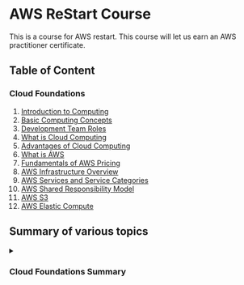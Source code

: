 # AWS ReStart Course

This is a course for AWS restart. This course will let us earn an AWS practitioner certificate.

## Table of Content

### Cloud Foundations

1. [Introduction to Computing](/Cloud-Foundations/01-Introduction-To-Computing/README.md)
2. [Basic Computing Concepts](/Cloud-Foundations/02-Basic-Computing-Concepts/README.md)
3. [Development Team Roles](/Cloud-Foundations/03-Development-Team-Roles/README.md)
4. [What is Cloud Computing](/Cloud-Foundations/04-What-Is-Cloud-Computing/README.md)
5. [Advantages of Cloud Computing](/Cloud-Foundations/05-Advantages-Of-Cloud-Computing/README.md)
6. [What is AWS](/Cloud-Foundations/06-What-Is-AWS/README.md)
7. [Fundamentals of AWS Pricing](/Cloud-Foundations/07-Fundamentals-Of-AWS-Pricing/README.md)
8. [AWS Infrastructure Overview](/Cloud-Foundations/08-AWS-Infrastructure-Overview/README.md)
9. [AWS Services and Service Categories](/Cloud-Foundations/09-AWS-Services-And-Service-Categories/README.md)
10. [AWS Shared Responsibility Model](/Cloud-Foundations/10-AWS-Shared-Responsibility-Model/README.md)
11. [AWS S3](/Cloud-Foundations/11-AWS-S3/README.MD)
12. [AWS Elastic Compute](/Cloud-Foundations/12-AWS-Elastic-Compute/README.md)

## Summary of various topics

<details>

<summary><h3>Cloud Foundations Summary</h3></summary>

1. **[Introduction to computing](/Cloud-Foundations/01-Introduction-To-Computing//README.md):** an introduction to computing, explaining how applications and computer networks function, the different types of applications (web, mobile, desktop, and IoT), and the hardware and software components of a computer.

2. **[Basic computing concepts](/Cloud-Foundations/02-Basic-Computing-Concepts/README.md):** concepts of servers, including traditional and cloud models, the function and use of virtual machines in cloud computing, and the phases of the software development life cycle (SDLC).

3. **[Development team roles](/Cloud-Foundations/03-Development-Team-Roles/README.md):** roles within a development team, including the project manager who leads the team, the analyst who defines project purposes and gathers requirements, the quality assurance who creates and maintains tests, the software developer who writes and maintains the application code, and the database administrator who manages the application’s data.

4. **[What is cloud computing](/Cloud-Foundations/04-What-Is-Cloud-Computing/README.md):** an overview of cloud computing, contrasting it with traditional computing models, explaining different cloud service and deployment models, and outlining the various applications of cloud computing.

5. **[Advantages of cloud computing](/Cloud-Foundations/05-Advantages-Of-Cloud-Computing/README.md):** the advantages of cloud computing, including cost-effectiveness, scalability, speed, and global reach, which are driving many companies to transition from traditional computing models to cloud-based solutions.

6. **[What is AWS](/Cloud-Foundations/06-What-Is-AWS/README.md):** an overview of Amazon Web Services (AWS), explaining its cloud computing models, web services, how to choose and interact with AWS services, and the benefits of using AWS for businesses, including examples of how companies can use AWS to build applications.

7. **[Fundamentals of AWS pricing](/Cloud-Foundations/07-Fundamentals-Of-AWS-Pricing/README.md):**
the AWS pricing model, which is driven by compute, storage, and outbound data transfer costs, and offers a pay-as-you-go service, with options to pay less when reserving or using more, and discusses tools like the AWS pricing calculator and the concept of Total Cost of Ownership (TCO) to help businesses estimate and compare costs.

8. **[AWS infrastructure overview](/Cloud-Foundations/08-AWS-Infrastructure-Overview/README.md):** a comprehensive overview of the AWS Global Infrastructure, detailing its data centers, availability zones, regions, points of presence, and key features, and explaining how these elements contribute to the flexibility, scalability, fault tolerance, and high availability of AWS services.

9. **[AWS services and service categories](/Cloud-Foundations/09-AWS-Services-And-Service-Categories/README.md):**  a comprehensive overview of the various service categories offered by AWS, including storage, compute, container, database, networking and content delivery, security, identity, and compliance, cost management, and management and governance services, detailing the specific services within each category and their functionalities.

10. **[AWS shared responsibility model](/Cloud-Foundations/10-AWS-Shared-Responsibility-Model/README.md):** the AWS Shared Responsibility Model, which divides security responsibilities between AWS and the customer, with AWS responsible for the security of the cloud infrastructure, and customers responsible for the security of everything they put in the cloud, with responsibilities varying based on the service characteristics such as Infrastructure as a Service (IaaS), Platform as a Service (PaaS), and Software as a Service (SaaS).

11. **[AWS S3](/Cloud-Foundations/11-AWS-S3/README.MD):** is a secure, scalable, and durable cloud storage service that allows users to store and retrieve any amount of data from anywhere on the web, offering a range of storage classes designed for different use cases and cost optimization, with pricing based on storage, requests, and data transfer.

12. **[AWS Elastic Compute](/Cloud-Foundations/12-AWS-Elastic-Compute/README.md):**

</details>
